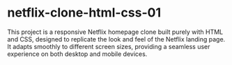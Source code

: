 # netflix-clone-html-css-01
 This project is a responsive Netflix homepage clone built purely with HTML and CSS, designed to replicate the look and feel of the Netflix landing page. It adapts smoothly to different screen sizes, providing a seamless user experience on both desktop and mobile devices.
